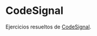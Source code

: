 # CodeSignal


Ejercicios resueltos de [CodeSignal](https://app.codesignal.com/profile/marvin_n_ywz).
